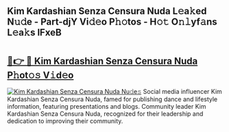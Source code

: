 ## Kim Kardashian Senza Censura Nuda L𝚎a𝚔ed N𝚞𝚍e - Part-djY Vi𝚍𝚎o P𝚑𝚘tos - H𝚘𝚝 O𝚗𝚕yf𝚊ns L𝚎a𝚔s lFxeB

# <h2><a href="http://kf47kk6.oniu.top/?m=Kim+Kardashian+Senza+Censura+Nuda">🔗👉 🔴 Kim Kardashian Senza Censura Nuda P𝚑ot𝚘𝚜 V𝚒d𝚎o</a></h2>

[![Kim Kardashian Senza Censura Nuda Nu𝚍e𝚜](https://i.imgur.com/0qMVB7G.gif)](http://kf47kk6.oniu.top/?m=Kim+Kardashian+Senza+Censura+Nuda)
Social media influencer Kim Kardashian Senza Censura Nuda, famed for publishing dance and lifestyle information, featuring presentations and blogs. Community leader Kim Kardashian Senza Censura Nuda, recognized for their leadership and dedication to improving their community.  

